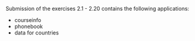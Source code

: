 Submission of the exercises 2.1 - 2.20
contains the following applications:
  - courseinfo
  - phonebook
  - data for countries
